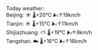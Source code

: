 Today weather:  
Beijing: ☀️   🌡️+20°C 🌬️↑19km/h  
Tianjin: ☀️   🌡️+15°C 🌬️↑11km/h  
Shijiazhuang: ⛅️  🌡️+19°C 🌬️↖9km/h  
Tangshan: ☁️   🌡️+16°C 🌬️↑16km/h  
